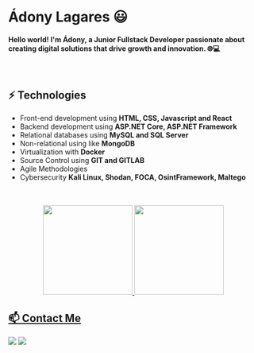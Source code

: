 

# Ádony Lagares 😃
#### Hello world! I'm Ádony, a Junior Fullstack Developer passionate about creating digital solutions that drive growth and innovation. 🌐💻
<br>

## ⚡ Technologies
- Front-end development using **HTML, CSS, Javascript and React**
- Backend development using **ASP.NET Core, ASP.NET Framework**
- Relational databases using **MySQL and SQL Server**
- Non-relational using like **MongoDB**
- Virtualization with **Docker**
- Source Control using **GIT and GITLAB**
- Agile Methodologies
- Cybersecurity **Kali Linux, Shodan, FOCA, OsintFramework, Maltego**
     

<br>
<br>

<div align="center">
  <a href="https://github.com/adony-lagares">
  <img height="180em" src="https://github-readme-stats.vercel.app/api?username=adony-lagares&show_icons=true&theme=vue&include_all_commits=true&count_private=true"/>
  <img height="180em" src="https://github-readme-stats.vercel.app/api/top-langs/?username=adony-lagares&layout=compact&langs_count=7&theme=vue"/>
</div>


## 📫 Contact Me
<div>
<a href = "mailto:adonyhibari48@gmail.com"><img src="https://img.shields.io/badge/Gmail-D14836?style=for-the-badge&logo=gmail&logoColor=white" target="_blank"></a>
<a href="https://www.linkedin.com/in/adony-lagares/" target="_blank"><img src="https://img.shields.io/badge/-LinkedIn-%230077B5?style=for-the-badge&logo=linkedin&logoColor=white" target="_blank"></a>   
</div>
          

